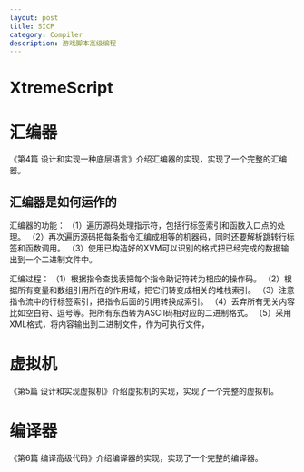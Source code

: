 ```yaml
---
layout: post
title: SICP
category: Compiler
description: 游戏脚本高级编程
---
```


# XtremeScript

# 汇编器

《第4篇 设计和实现一种底层语言》介绍汇编器的实现，实现了一个完整的汇编器。

## 汇编器是如何运作的

汇编器的功能：
（1）遍历源码处理指示符，包括行标签索引和函数入口点的处理。
（2）再次遍历源码把每条指令汇编成相等的机器码，同时还要解析跳转行标签和函数调用。
（3）使用已构造好的XVM可以识别的格式把已经完成的数据输出到一个二进制文件中。

汇编过程：
（1）根据指令查找表把每个指令助记符转为相应的操作码。
（2）根据所有变量和数组引用所在的作用域，把它们转变成相关的堆栈索引。
（3）注意指令流中的行标签索引，把指令后面的引用转换成索引。
（4）丢弃所有无关内容比如空白符、逗号等。把所有东西转为ASCII码相对应的二进制格式。
（5）采用XML格式，将内容输出到二进制文件，作为可执行文件，

# 虚拟机

《第5篇 设计和实现虚拟机》介绍虚拟机的实现，实现了一个完整的虚拟机。

# 编译器

《第6篇 编译高级代码》介绍编译器的实现，实现了一个完整的编译器。
